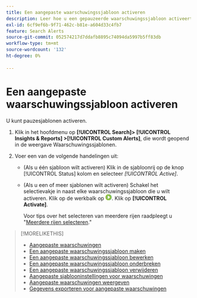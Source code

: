 ```yaml
---
title: Een aangepaste waarschuwingssjabloon activeren
description: Leer hoe u een gepauzeerde waarschuwingssjabloon activeert.
exl-id: 6cf9ef6b-9f71-462c-b81e-a604d33c4fb7
feature: Search Alerts
source-git-commit: 052574217d7ddafb8895c74094da5997b5ff83db
workflow-type: tm+mt
source-wordcount: '132'
ht-degree: 0%

---
```


# Een aangepaste waarschuwingssjabloon activeren

U kunt pauzesjablonen activeren.

1. Klik in het hoofdmenu op **[!UICONTROL Search]> [!UICONTROL Insights & Reports] >[!UICONTROL Custom Alerts]**, die wordt geopend in de weergave Waarschuwingssjablonen.

1. Voer een van de volgende handelingen uit:

   * (Als u één sjabloon wilt activeren) Klik in de sjabloonrij op de knop [!UICONTROL Status] kolom en selecteer *[!UICONTROL Active]*.

   * (Als u een of meer sjablonen wilt activeren) Schakel het selectievakje in naast elke waarschuwingssjabloon die u wilt activeren. Klik op de werkbalk op ![Activeren](/help/search-social-commerce/assets/activate.png "Activeren"). Klik op **[!UICONTROL Activate]**.

     Voor tips over het selecteren van meerdere rijen raadpleegt u &quot;[Meerdere rijen selecteren](/help/search-social-commerce/common-tasks/navigation-editing-selection/multiple-rows-select.md).&quot;

>[!MORELIKETHIS]
>
>* [Aangepaste waarschuwingen](alert-about.md)
>* [Een aangepaste waarschuwingssjabloon maken](alert-template-create.md)
>* [Een aangepaste waarschuwingssjabloon bewerken](alert-template-edit.md)
>* [Een aangepaste waarschuwingssjabloon onderbreken](alert-template-pause.md)
>* [Een aangepaste waarschuwingssjabloon verwijderen](alert-template-delete.md)
>* [Aangepaste sjablooninstellingen voor waarschuwingen](alert-template-settings.md)
>* [Aangepaste waarschuwingen weergeven](alert-view.md)
>* [Gegevens exporteren voor aangepaste waarschuwingen](alert-export-data.md)
